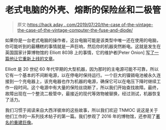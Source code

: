 # 老式电脑的外壳、熔断的保险丝和二极管

> 原文:[https://hack aday . com/2019/07/20/the-case of-the-vintage-the-case-of-the-vintage-computer-the-fuse-and-diode/](https://hackaday.com/2019/07/20/the-case-of-the-vintage-computer-the-blown-fuse-and-the-diode/)

如果你是一台老式电脑的操作者，这台电脑可能是该类型中唯一还在使用的电脑，你可能听到的最糟糕的事情就是一声巨响，然后你的机器突然断电。这就是发生在英国国家计算博物馆的 Elliott 803B 上的事情，它的维护者[Peter Onion] [写了一篇他让它重新上线的文章](https://www.tnmoc.org/notes-from-the-museum/2019/7/5/the-elliott-803b-the-case-of-the-blown-fuse-and-the-diode)。

Elliott 是 20 世纪 60 年代早期的大型机器，因为那时的主电源可能不可靠，所以它有一个基本的不间断电源，以在停电时保持运行。一个巨大的镍镉电池被永久连接到一个充电器上，该充电器也作为机器的电源，确保它可以在电压下降时继续工作一段时间。这个电源中有大量的保险丝烧断了，所以我们开始查找故障。最终，故障出现在一个整流二极管中，最接近的现代等效物被替换，经过测试，机器恢复了活力。

我们习惯于阅读来自大西洋彼岸的这些故事，所以我们欢迎 TNMOC 说这是关于他们工作的一系列技术帖子的第一篇。我们参观了 2016 年的博物馆，还参观了[著名的重建巨像](https://hackaday.com/2016/08/23/colossus-face-to-face-with-the-first-electronic-computer/)。